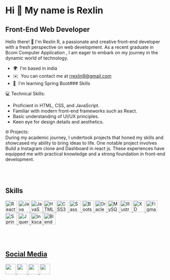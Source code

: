 Hi 👋 My name is Rexlin
=======================

Front-End Web Developer
------------------------

Hello there! 👋 I'm Rexlin R, a passionate and creative front-end developer with a fresh perspective on web development. As a recent graduate in Bcom Computer Application , I am eager to embark on my journey in the dynamic world of technology.

*   🌍  I'm based in india
*   ✉️  You can contact me at [rrexlin9@gmail.com](mailto:rrexlin9@gmail.com)
*   🧠  I'm learning Spring Boot### Skills

  💻 Technical Skills:

  * Proficient in HTML, CSS, and JavaScript.<br/>
  * Familiar with modern front-end frameworks such as React.<br/>
  * Basic understanding of UI/UX principles.<br/>
  * Keen eye for design details and aesthetics.<br/>

  🌐 Projects:<br />
          During my academic journey, I undertook projects that honed my skills and showcased my ability to bring ideas to life. One notable project involves Build a Instagram clone and Dashboard in react js. These experiences have equipped me with practical knowledge and a strong foundation in front-end development.

  <br />
  <br />
  <h2>Skills</h2>
<p align="left">
<a href="https://react.dev/" target="_blank" rel="noreferrer"><img src="https://img.icons8.com/?size=80&id=asWSSTBrDlTW&format=png" width="36" height="36" alt="Reactjs">
<a href="https://www.oracle.com/java/" target="_blank" rel="noreferrer"><img src="https://img.icons8.com/color/256/java-coffee-cup-logo.png" width="36" height="36" alt="Java">
<a href="https://developer.mozilla.org/en-US/docs/Web/JavaScript" target="_blank" rel="noreferrer"><img src="https://img.icons8.com/fluency/256/javascript.png" width="36" height="36" alt="JavaScript" />
<a href="https://developer.mozilla.org/en-US/docs/Glossary/HTML5" target="_blank" rel="noreferrer"><img src="https://img.icons8.com/external-tal-revivo-color-tal-revivo/256/external-html-5-is-a-software-solution-stack-that-defines-the-properties-and-behaviors-of-web-page-logo-color-tal-revivo.png" width="36" height="36" alt="HTML5" />
<a href="https://www.w3.org/TR/CSS/#css" target="_blank" rel="noreferrer"><img src="https://img.icons8.com/fluency/256/css3.png" width="36" height="36" alt="CSS3" />
<a href="https://sass-lang.com/" target="_blank" rel="noreferrer"><img src="https://img.icons8.com/color/256/sass.png" width="36" height="36" alt="Sass" />
<a href="https://getbootstrap.com/" target="_blank" rel="noreferrer"><img src="https://img.icons8.com/color/256/bootstrap.png" width="36" height="36" alt="Bootstrap" />
<a href="https://www.oracle.com/uk/index.html" target="_blank" rel="noreferrer"><img src="https://img.icons8.com/color/256/oracle-logo.png" width="36" height="36" alt="Oracle" />
<a href="https://www.mysql.com/" target="_blank" rel="noreferrer"><img src="https://img.icons8.com/fluency/256/mysql-logo.png" width="36" height="36" alt="MySQL" />
<a href="adobe.com/uk/products/illustrator.html" target="_blank" rel="noreferrer"><img src="https://img.icons8.com/color/256/adobe-illustrator.png" width="36" height="36" alt="Illustrator" />
<a href="https://www.adobe.com/uk/products/xd.html" target="_blank" rel="noreferrer"><img src="https://img.icons8.com/color/256/adobe-xd.png" width="36" height="36" alt="XD" />
<a href="https://www.figma.com/" target="_blank" rel="noreferrer"><img src="https://img.icons8.com/color/256/figma.png" width="36" height="36" alt="Figma" />
<a href="https://spring.io/" target="_blank" rel="noreferrer"><img src="https://img.icons8.com/color/256/spring-logo.png" width="36" height="36" alt="Spring Boot" />
<a href="https://jquery.com/" target="_blank" rel="noreferrer"><img src="https://img.icons8.com/external-tal-revivo-color-tal-revivo/256/external-jquery-is-a-javascript-library-designed-to-simplify-html-logo-color-tal-revivo.png" width="36" height="36" alt="Jquery" />
<a href="#" target="_blank" rel="noreferrer"><img src="https://img.icons8.com/color/256/inkscape.png" width="36" height="36" alt="Inkscape" />
<a href="#" target="_blank" rel="noreferrer"><img src="https://img.icons8.com/bubbles/256/blender-3d.png" width="36" height="36" alt="Blender" />
</p>
  
  <br />
  <br />
  <h2>Social Media</h2>
  
<p align="left">
                          
<a href="https://www.github.com/Rexlin2000" target="_blank" rel="noreferrer"><img src="https://img.icons8.com/color/256/github.png" width="32" height="32" />
<a href="http://www.instagram.com/truerexlin" target="_blank" rel="noreferrer"><img src="https://img.icons8.com/fluency/256/instagram-new.png" width="32" height="32" />
<a href="https://www.linkedin.com/in/rexlin-r-0aa006191/" target="_blank" rel="noreferrer"><img src="https://img.icons8.com/color/256/linkedin.png" width="32" height="32" />
<a href="https://www.stackoverflow.com/users/21047629/rex" target="_blank" rel="noreferrer"><img src="https://cdn-icons-png.flaticon.com/512/2626/2626299.png" width="32" height="32" /></a>

  <br />

